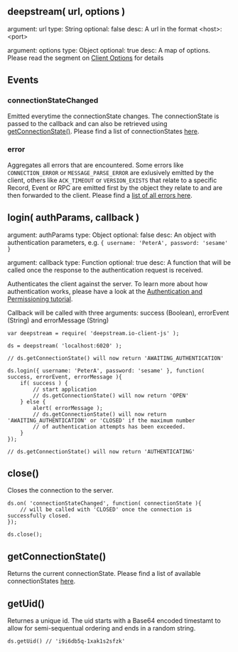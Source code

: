 deepstream( url, options )
------------------------------
argument: url
type: String
optional: false
desc: A url in the format &lt;host&gt;:&lt;port&gt;

argument: options
type: Object
optional: true
desc: A map of options. Please read the segment on <a href="client_options.html">Client Options</a> for details

</tbody></table>


Events
-----------------------------
### connectionStateChanged <connectionState>
Emitted everytime the connectionState changes. The connectionState is passed to the callback and can also be retrieved using <a href="#getConnectionState()">getConnectionState()</a>. Please find a list of connectionStates <a href="connection_states.html">here</a>.

### error
Aggregates all errors that are encountered. Some errors like `CONNECTION_ERROR` or `MESSAGE_PARSE_ERROR` are exlusively emitted
by the client, others like `ACK_TIMEOUT` or `VERSION_EXISTS` that relate to a specific Record, Event or RPC are emitted first by the object
they relate to and are then forwarded to the client. Please find a <a href="client_errors.html">list of all errors here</a>.


login( authParams, callback )
-----------------------------
argument: authParams
type: Object
optional: false
desc: An object with authentication parameters, e.g. `{ username: 'PeterA', password: 'sesame' }`

argument: callback
type: Function
optional: true
desc: A function that will be called once the response to the authentication request is received.

Authenticates the client against the server. To learn more about how authentication works, please have a look at the [Authentication and Permissioning tutorial](../tutorials/authentication_and_permissioning.html).

Callback will be called with three arguments: success (Boolean), errorEvent (String) and errorMessage (String)

	var deepstream = require( 'deepstream.io-client-js' );

	ds = deepstream( 'localhost:6020' );

	// ds.getConnectionState() will now return 'AWAITING_AUTHENTICATION'

	ds.login({ username: 'PeterA', password: 'sesame' }, function( success, errorEvent, errorMessage ){
		if( success ) {
			// start application
			// ds.getConnectionState() will now return 'OPEN'
		} else {
			alert( errorMessage );
			// ds.getConnectionState() will now return 'AWAITING_AUTHENTICATION' or 'CLOSED' if the maximum number
			// of authentication attempts has been exceeded.
		}
	});

	// ds.getConnectionState() will now return 'AUTHENTICATING'

close()
-----------------------------
Closes the connection to the server.

	ds.on( 'connectionStateChanged', function( connectionState ){
		// will be called with 'CLOSED' once the connection is successfully closed.
	});

	ds.close();

getConnectionState()
-----------------------------
Returns the current connectionState. Please find a list of available connectionStates <a href="#Connection States">here</a>.

getUid()
-----------------------------
Returnes a unique id. The uid starts with a Base64 encoded timestamt to allow for semi-sequentual ordering and ends in a random string.

	ds.getUid() // 'i9i6db5q-1xak1s2sfzk'
</div>
